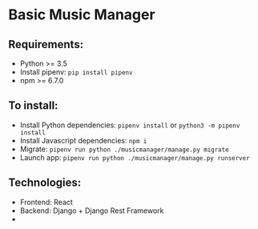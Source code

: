 # Basic Music Manager

## Requirements:

* Python >= 3.5
* Install pipenv: `pip install pipenv`
* npm >= 6.7.0

## To install:

* Install Python dependencies: `pipenv install` or `python3 -m pipenv install`
* Install Javascript dependencies: `npm i`
* Migrate: `pipenv run python ./musicmanager/manage.py migrate`
* Launch app: `pipenv run python ./musicmanager/manage.py runserver`

## Technologies:

* Frontend: React
* Backend: Django + Django Rest Framework
* 

